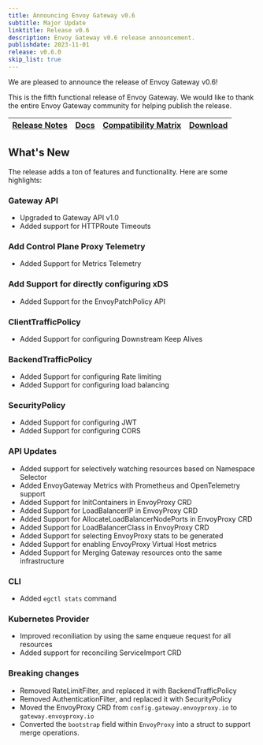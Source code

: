 ```yaml
---
title: Announcing Envoy Gateway v0.6
subtitle: Major Update
linktitle: Release v0.6
description: Envoy Gateway v0.6 release announcement.
publishdate: 2023-11-01
release: v0.6.0
skip_list: true
---
```


We are pleased to announce the release of Envoy Gateway v0.6!

This is the fifth functional release of Envoy Gateway. We would like to thank the entire Envoy Gateway community for
helping publish the release.

| [Release Notes][] | [Docs][docs] | [Compatibility Matrix][matrix] | [Download][] |
|-------------------|--------------|--------------------------------|--------------|

## What's New

The release adds a ton of features and functionality. Here are some highlights:

### Gateway API 

+ Upgraded to Gateway API v1.0
+ Added support for HTTPRoute Timeouts

### Add Control Plane Proxy Telemetry

+ Added Support for Metrics Telemetry

### Add Support for directly configuring xDS

+ Added Support for the EnvoyPatchPolicy API

### ClientTrafficPolicy 

+ Added Support for configuring Downstream Keep Alives

### BackendTrafficPolicy

+ Added Support for configuring Rate limiting
+ Added Support for configuring load balancing

### SecurityPolicy

+ Added Support for configuring JWT
+ Added Support for configuring CORS


### API Updates

+ Added support for selectively watching resources based on Namespace Selector
+ Added EnvoyGateway Metrics with Prometheus and OpenTelemetry support
+ Added Support for InitContainers in EnvoyProxy CRD
+ Added Support for LoadBalancerIP in EnvoyProxy CRD
+ Added Support for AllocateLoadBalancerNodePorts in EnvoyProxy CRD
+ Added Support for LoadBalancerClass in EnvoyProxy CRD
+ Added Support for selecting EnvoyProxy stats to be generated
+ Added Support for enabling EnvoyProxy Virtual Host metrics
+ Added Support for Merging Gateway resources onto the same infrastructure

### CLI

+ Added `egctl stats` command

### Kubernetes Provider

+ Improved reconiliation by using the same enqueue request for all resources
+ Added support for reconciling ServiceImport CRD

### Breaking changes

+ Removed RateLimitFilter, and replaced it with BackendTrafficPolicy
+ Removed AuthenticationFilter, and replaced it with SecurityPolicy
+ Moved the EnvoyProxy CRD from `config.gateway.envoyproxy.io` to `gateway.envoyproxy.io`
+ Converted the `bootstrap` field within `EnvoyProxy` into a struct to support merge operations.

[Release Notes]: ./notes/v0.6.0
[matrix]: ./matrix
[docs]: https://gateway.envoyproxy.io/v0.6.0/index.html
[Download]: https://github.com/envoyproxy/gateway/releases/tag/v0.6.0
